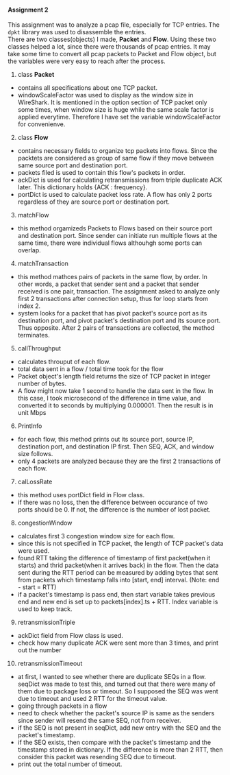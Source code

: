 #### Assignment 2
This assignment was to analyze a pcap file, especially for TCP entries. The ```dpkt``` library was used to disassemble the entries.<br>
There are two classes(objects) I made, <b>Packet</b> and <b>Flow</b>. Using these two classes helped a lot, since there were thousands of pcap entries. It may take some time to convert all pcap packets to Packet and Flow object, but the variables were very easy to reach after the process.

1. class <b>Packet</b>

- contains all specifications about one TCP packet.
- windowScaleFactor was used to display as the window size in WireShark. It is mentioned in the option section of TCP packet only some times, when window size is huge while the same scale factor is applied everytime. Therefore I have set the variable windowScaleFactor for convenienve.

2. class <b>Flow</b>

- contains necessary fields to organize tcp packets into flows. Since the packtets are considered as group of same flow if they move between same source port and destination port.
- packets filed is used to contain this flow's packets in order.
- ackDict is used for calculating retransmissions from triple duplicate ACK later. This dictionary holds {ACK : frequency}.
- portDict is used to calculate packet loss rate. A flow has only 2 ports regardless of they are source port or destination port.

3. matchFlow

- this method orgamizeds Packets to Flows based on their source port and destination port. Since sender can initiate run multiple flows at the same time, there were individual flows althouhgh some ports can overlap.

4. matchTransaction

- this method mathces pairs of packets in the same flow, by order. In other words, a packet that sender sent and a packet that sender received is one pair, transaction. The assignment asked to analyze only first 2 transactions after connection setup, thus for loop starts from index 2.
- system looks for a packet that has pivot packet's source port as its destination port, and pivot packet's destination port and its source port. Thus opposite. After 2 pairs of transactions are collected, the method terminates.

5. callThroughput

- calculates throuput of each flow.
- total data sent in a flow / total time took for the flow
- Packet object's length field returns the size of TCP packet in integer number of bytes.
- A flow might now take 1 second to handle the data sent in the flow. In this case, I took microsecond of the difference in time value, and converted it to seconds by multiplying 0.000001. Then the result is in unit Mbps

6. PrintInfo

- for each flow, this method prints out its source port, source IP, destination port, and destination IP first. Then SEQ, ACK, and window size follows.
- only 4 packets are analyzed because they are the first 2 transactions of each flow.

7. calLossRate

- this method uses portDict field in Flow class.
- if there was no loss, then the difference between occurance of two ports should be 0. If not, the difference is the number of lost packet.

8. congestionWindow

- calculates first 3 congestion window size for each flow.
- since this is not specified in TCP packet, the length of TCP packet's data were used.
- found RTT taking the difference of timestamp of first packet(when it starts) and thrid packet(when it arrives back) in the flow. Then the data sent during the RTT period can be measured by adding bytes that sent from packets which timestamp falls into [start, end] interval. (Note: end - start = RTT)
- if a packet's timestamp is pass end, then start variable takes previous end and new end is set up to packets[index].ts + RTT. Index variable is used to keep track.

9. retransmissionTriple

- ackDict field from Flow class is used.
- check how many duplicate ACK were sent more than 3 times, and print out the number

10. retransmissionTimeout

- at first, I wanted to see whether there are duplicate SEQs in a flow. seqDict was made to test this, and turned out that there were many of them due to package loss or timeout. So I supposed the SEQ was went due to timeout and used 2 RTT for the timeout value.
- going through packets in a flow
- need to check whether the packet's source IP is same as the senders since sender will resend the same SEQ, not from receiver.
- if the SEQ is not present in seqDict, add new entry with the SEQ and the packet's timestamp.
- if the SEQ exists, then compare with the packet's timestamp and the timestamp stored in dictionary. If the difference is more than 2 RTT, then consider this packet was resending SEQ due to timeout.
- print out the total number of timeout.
